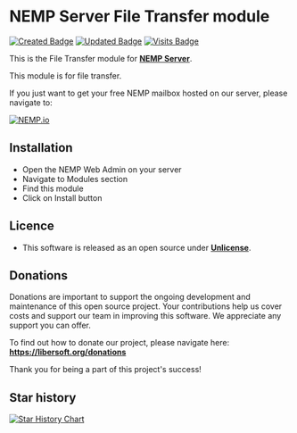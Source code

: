 # NEMP Server File Transfer module

[![Created Badge](https://badges.pufler.dev/created/libersoft-org/nemp-server-module-file-transfer)](https://badges.pufler.dev) [![Updated Badge](https://badges.pufler.dev/updated/libersoft-org/nemp-server-module-file-transfer)](https://badges.pufler.dev) [![Visits Badge](https://badges.pufler.dev/visits/libersoft-org/nemp-server-module-file-transfer)](https://badges.pufler.dev)

This is the File Transfer module for [**NEMP Server**](https://github.com/libersoft-org/nemp-server/).

This module is for file transfer.

If you just want to get your free NEMP mailbox hosted on our server, please navigate to:

[![NEMP.io](https://raw.githubusercontent.com/libersoft-org/nemp-documentation/main/logo.png)](https://nemp.io)

## Installation

- Open the NEMP Web Admin on your server
- Navigate to Modules section
- Find this module
- Click on Install button

## Licence

- This software is released as an open source under [**Unlicense**](./LICENSE).

## Donations

Donations are important to support the ongoing development and maintenance of this open source project. Your contributions help us cover costs and support our team in improving this software. We appreciate any support you can offer.

To find out how to donate our project, please navigate here: **https://libersoft.org/donations**

Thank you for being a part of this project's success!

## Star history

[![Star History Chart](https://api.star-history.com/svg?repos=libersoft-org/nemp-server-module-file-transfer&type=Date)](https://star-history.com/#libersoft-org/nemp-server-module-file-transfer&Date)
